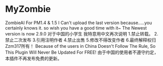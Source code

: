 # MyZombie
ZombieAI For PM1.4 & 1.5
I Can't upload the last version because.....you certainly knows it.
so wish you have a good time with it~
The Newest version is now 2.9.0
对于中国的小学生
我特意用中文再次说明
1.禁止转载。
2.禁止二次发布
3.引用注明作者
4.禁止出售
5.修改不得改变作者
6.最终解释权归Zzm317所有！
Because of the users in China Doesn't Follow The Rule, So This Plugin Will Never Be Updated For FREE! 
由于中国的使用者不遵守约定，本插件不再发布免费的更新。
